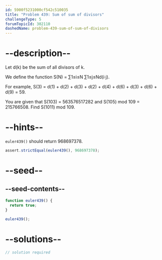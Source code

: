 ```yaml
---
id: 5900f5231000cf542c510035
title: "Problem 439: Sum of sum of divisors"
challengeType: 5
forumTopicId: 302110
dashedName: problem-439-sum-of-sum-of-divisors
---
```


# --description--

Let d(k) be the sum of all divisors of k.

We define the function S(N) = ∑1≤i≤N ∑1≤j≤Nd(i·j).

For example, S(3) = d(1) + d(2) + d(3) + d(2) + d(4) + d(6) + d(3) + d(6) + d(9) = 59.

You are given that S(103) = 563576517282 and S(105) mod 109 = 215766508. Find S(1011) mod 109.

# --hints--

`euler439()` should return 968697378.

```js
assert.strictEqual(euler439(), 968697378);
```

# --seed--

## --seed-contents--

```js
function euler439() {
  return true;
}

euler439();
```

# --solutions--

```js
// solution required
```
